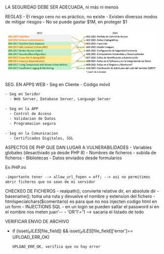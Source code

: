 LA SEGURIDAD DEBE SER ADECUADA, ni más ni menos

REGLAS
    - El riesgo cero no es práctico, no existe
    - Existen diversos modos de mitigar riesgos
    - No se puede gastar $1M, en proteger $1

![alt text](image.png)

SEG. EN APPS WEB
    - Seg en Cliente
      - Código móvil

    - Seg en Seridor
      - Web Server, Database Server, Language Server

    - Seg en la APP
      - Control de Acceso
      - Validacion de Datos
      - Programacion segura

    - Seg en la Comunicacion
      - Certificados Digitales, SSL

ASPECTOS DE PHP QUE DAN LUGAR A VULNERABILIDADES
    - Variables globales (desactivado ya desde PHP 8)
    - Nombres de ficheros
    - subida de ficheros
    - Bibliotecas
    - Datos enviados desde formularios


En PHP.ini

    -importante tener --> allow_url_fopen = off; --> así no permitimos abrir ficheros que no sean de mi servidor

CHECKEO DE FICHEROS
    - realpath(); convierte relative dir, en absolute dir
    - basename(); toma una ruta y devuelve el nombre y extension del fichero
    - htmlspecialchars($comentario) es para que no nos injecten codigo html en un form
    - 
INJECTIONS SQL
    - en un login se pueden saltar el password si en el nombre nos meten juan'--
    - 'OR'1'='1 --> sacaria el listado de todo 

VERIFICAR ENVIO DE ARCHIVO

  - if (isset($_FILES[$file_field]) && isset($_FILES[$file_field]['error']== UPLOAD_ERR_OK)

        UPLOAD_ERR_OK, verifica que no hay error